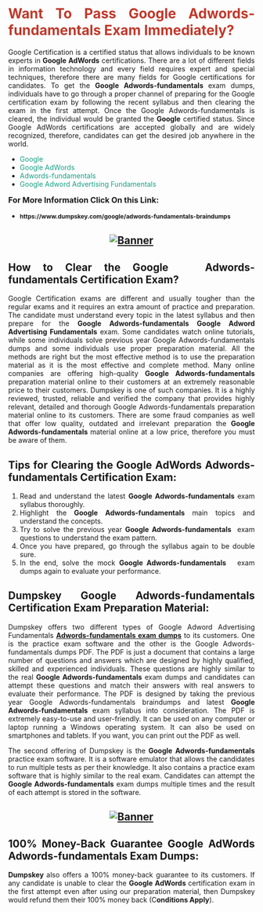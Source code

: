 <h1 style="text-align: justify;"><span style="color:#c0392b;"><strong>Want To Pass Google Adwords-fundamentals Exam Immediately?</strong></span></h1>

<p style="text-align: justify;">Google Certification is a certified status that allows individuals to be known experts in<strong> Google AdWords</strong> certifications. There are a lot of different fields in information technology and every field requires expert and special techniques, therefore there are many fields for Google certifications for candidates. To get the <strong>Google Adwords-fundamentals </strong>exam dumps, individuals have to go through a proper channel of preparing for the Google certification exam by following the recent syllabus and then clearing the exam in the first attempt. Once the Google Adwords-fundamentals is cleared, the individual would be granted the <strong>Google</strong> certified status. Since Google AdWords certifications are accepted globally and are widely recognized, therefore, candidates can get the desired job anywhere in the world.</p>

<ul>
	<li style="text-align: justify;"><span style="color:#16a085;">Google</span></li>
	<li style="text-align: justify;"><span style="color:#16a085;">Google AdWords  </span></li>
	<li style="text-align: justify;"><span style="color:#16a085;">Adwords-fundamentals</span></li>
	<li style="text-align: justify;"><span style="color:#16a085;">Google Adword Advertising Fundamentals</span></li>
</ul>

<p style="text-align: justify;"><span style="font-size:16px;"><strong>For More Information Click On this Link:</strong></span></p>

<ul>
	<li style="text-align: justify;"><span style="font-size:12px;"><strong>https://www.dumpskey.com/google/adwords-fundamentals-braindumps</strong></span></li>
</ul>

<h2 style="text-align: center;"><a href="https://www.dumpskey.com/google/adwords-fundamentals-braindumps"><img src="http://soperdoper.com/search_portal/uploads/general_banners/1562740316_Untitled_Linked_Comp_01.gif" alt="Banner"/></a></h2>

<h2 style="text-align: justify;"><strong>How to Clear the Google   Adwords-fundamentals Certification Exam?</strong></h2>

<p style="text-align: justify;">Google Certification exams are different and usually tougher than the regular exams and it requires an extra amount of practice and preparation. The candidate must understand every topic in the latest syllabus and then prepare for the <strong>Google Adwords-fundamentals Google Adword Advertising Fundamentals</strong> exam. Some candidates watch online tutorials, while some individuals solve previous year Google Adwords-fundamentals dumps and some individuals use proper preparation material. All the methods are right but the most effective method is to use the preparation material as it is the most effective and complete method. Many online companies are offering high-quality <strong>Google Adwords-fundamentals </strong>preparation material online to their customers at an extremely reasonable price to their customers. Dumpskey is one of such companies. It is a highly reviewed, trusted, reliable and verified the company that provides highly relevant, detailed and thorough Google Adwords-fundamentals preparation material online to its customers. There are some fraud companies as well that offer low quality, outdated and irrelevant preparation the <strong>Google Adwords-fundamentals </strong>material online at a low price, therefore you must be aware of them.</p>

<h2 style="text-align: justify;"><strong>Tips for Clearing the Google AdWords Adwords-fundamentals Certification Exam:</strong></h2>

<ol>
	<li style="text-align: justify;">Read and understand the latest <strong>Google Adwords-fundamentals </strong>exam syllabus thoroughly.</li>
	<li style="text-align: justify;">Highlight the<strong> Google Adwords-fundamentals </strong>main topics and understand the concepts.</li>
	<li style="text-align: justify;">Try to solve the previous year <strong>Google Adwords-fundamentals </strong> exam questions to understand the exam pattern.</li>
	<li style="text-align: justify;">Once you have prepared, go through the syllabus again to be double sure.</li>
	<li style="text-align: justify;">In the end, solve the mock <strong>Google Adwords-fundamentals  </strong> exam dumps again to evaluate your performance.</li>
</ol>

<h2 style="text-align: justify;"><strong>Dumpskey Google Adwords-fundamentals Certification Exam Preparation Material:</strong></h2>

<p style="text-align: justify;">Dumpskey offers two different types of Google Adword Advertising Fundamentals <strong><a href="https://www.dumpskey.com/google/adwords-fundamentals-braindumps">Adwords-fundamentals exam dumps</a></strong> to its customers. One is the practice exam software and the other is the Google Adwords-fundamentals dumps PDF. The PDF is just a document that contains a large number of questions and answers which are designed by highly qualified, skilled and experienced individuals. These questions are highly similar to the real <strong>Google Adwords-fundamentals</strong> exam dumps and candidates can attempt these questions and match their answers with real answers to evaluate their performance. The PDF is designed by taking the previous year Google Adwords-fundamentals braindumps and latest <strong>Google Adwords-fundamentals </strong>exam syllabus into consideration. The PDF is extremely easy-to-use and user-friendly. It can be used on any computer or laptop running a Windows operating system. It can also be used on smartphones and tablets. If you want, you can print out the PDF as well.</p>

<p style="text-align: justify;">The second offering of Dumpskey is the<strong> Google Adwords-fundamentals</strong> practice exam software. It is a software emulator that allows the candidates to run multiple tests as per their knowledge. It also contains a practice exam software that is highly similar to the real exam. Candidates can attempt the<strong> Google Adwords-fundamentals</strong> exam dumps multiple times and the result of each attempt is stored in the software.</p>

<h2 style="text-align: center;"><a href="https://www.dumpskey.com/google/adwords-fundamentals-braindumps"><img src="http://soperdoper.com/search_portal/uploads/general_banners/1562743625_8ppZk49y_HM0oke96j0cic4OdOo.jpg" alt="Banner"/></a></h2>

<h2 style="text-align: justify;"><strong>100% Money-Back Guarantee Google AdWords Adwords-fundamentals Exam Dumps:</strong></h2>

<p style="text-align: justify;"><strong>Dumpskey </strong>also offers a 100% money-back guarantee to its customers. If any candidate is unable to clear the <strong>Google AdWords </strong>certification exam in the first attempt even after using our preparation material, then Dumpskey would refund them their 100% money back (C<strong>onditions Apply</strong>).</p>
